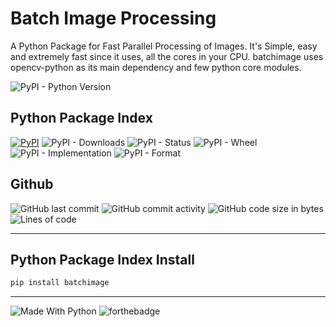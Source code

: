 # Batch Image Processing


A Python Package for Fast Parallel Processing of Images. It's Simple, easy and extremely fast since it uses, all the cores in your CPU. batchimage uses opencv-python as its main dependency and few python core modules.

![PyPI - Python Version](https://img.shields.io/pypi/pyversions/batchimage?style=for-the-badge)
## Python Package Index
[![PyPI](https://img.shields.io/pypi/v/batchimage?style=for-the-badge&color=gree&logo=pypi)](https://pypi.org/project/batchimage/)
![PyPI - Downloads](https://img.shields.io/pypi/dm/batchimage?label=PyPI-Downloads&style=for-the-badge)
![PyPI - Status](https://img.shields.io/pypi/status/batchimage?label=PyPI%20-%20Status&style=for-the-badge)
![PyPI - Wheel](https://img.shields.io/pypi/wheel/batchimage?label=PYPI%20WHEEL&style=for-the-badge)
![PyPI - Implementation](https://img.shields.io/pypi/implementation/batchimage?style=for-the-badge)
![PyPI - Format](https://img.shields.io/pypi/format/batchimage?label=PyPI%20-%20Format&style=for-the-badge)


## Github

![GitHub last commit](https://img.shields.io/github/last-commit/insumanth/batchimage?style=for-the-badge)
![GitHub commit activity](https://img.shields.io/github/commit-activity/y/insumanth/batchimage?style=for-the-badge)
![GitHub code size in bytes](https://img.shields.io/github/languages/code-size/insumanth/batchimage?style=for-the-badge)
![Lines of code](https://img.shields.io/tokei/lines/github/insumanth/batchimage?style=for-the-badge)



------------------
## Python Package Index Install 

```sh
pip install batchimage
```

-----------------
![Made With Python](https://forthebadge.com/images/badges/made-with-python.svg)
![forthebadge](https://forthebadge.com/images/badges/built-with-love.svg)

<!--
<img src="https://forthebadge.com/images/badges/works-on-my-machine.svg" alt="works-on-my-machine" width="500" height="100">
-->